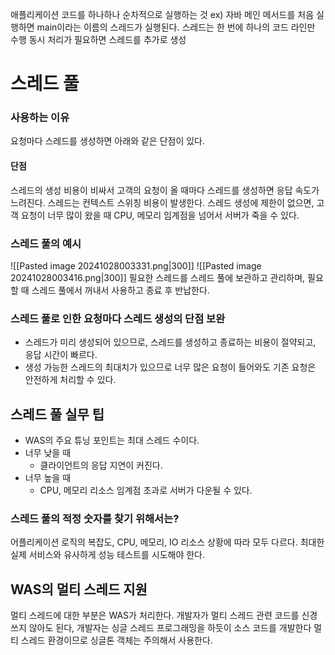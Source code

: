 애플리케이션 코드를 하나하나 순차적으로 실행하는 것
ex) 자바 메인 메서드를 처음 실행하면 main이라는 이름의 스레드가 실행된다.
스레드는 한 번에 하나의 코드 라인만 수행
동시 처리가 필요하면 스레드를 추가로 생성

# 스레드 풀
### 사용하는 이유
요청마다 스레드를 생성하면 아래와 같은 단점이 있다.
#### 단점
스레드의 생성 비용이 비싸서 고객의 요청이 올 때마다 스레드를 생성하면 응답 속도가 느려진다.
스레드는 컨텍스트 스위칭 비용이 발생한다.
스레드 생성에 제한이 없으면, 고객 요청이 너무 많이 왔을 때 CPU, 메모리 임계점을 넘어서 서버가 죽을 수 있다.

### 스레드 풀의 예시
![[Pasted image 20241028003331.png|300]]
![[Pasted image 20241028003416.png|300]]
필요한 스레드를 스레드 풀에 보관하고 관리하며, 필요할 때 스레드 풀에서 꺼내서 사용하고 종료 후 반납한다.
### 스레드 풀로 인한 요청마다 스레드 생성의 단점 보완
- 스레드가 미리 생성되어 있으므로, 스레드를 생성하고 종료하는 비용이 절약되고, 응답 시간이 빠르다.
- 생성 가능한 스레드의 최대치가 있으므로 너무 많은 요청이 들어와도 기존 요청은 안전하게 처리할 수 있다.
## 스레드 풀 실무 팁
- WAS의 주요 튜닝 포인트는 최대 스레드 수이다.
- 너무 낮을 때
	- 클라이언트의 응답 지연이 커진다.
- 너무 높을 때
	- CPU, 메모리 리소스 임계점 초과로 서버가 다운될 수 있다.
### 스레드 풀의 적정 숫자를 찾기 위해서는?
어플리케이션 로직의 복잡도, CPU, 메모리, IO 리소스 상황에 따라 모두 다르다.
최대한 실제 서비스와 유사하게 성능 테스트를 시도해야 한다.

## WAS의 멀티 스레드 지원
멀티 스레드에 대한 부분은 WAS가 처리한다.
개발자가 멀티 스레드 관련 코드를 신경쓰지 않아도 된다,
개발자는 싱글 스레드 프로그래밍을 하듯이 소스 코드를 개발한다
멀티 스레드 환경이므로 싱글톤 객체는 주의해서 사용한다.